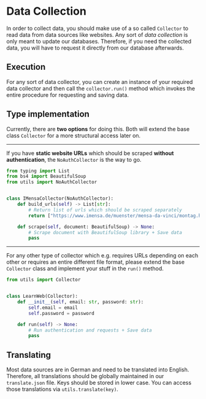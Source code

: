 # Data Collection

In order to collect data, you should make use of a so called `Collector` to read data from data sources like websites.
Any sort of *data collection* is only meant to update our databases. Therefore, if you need the collected data, you will
have to request it directly from our database afterwards.

## Execution

For any sort of data collector, you can create an instance of your required data collector and then call
the `collector.run()` method which invokes the entire procedure for requesting and saving data.

## Type implementation

Currently, there are **two options** for doing this. Both will extend the base class `Collector` for a more structural
access later on.

---

If you have **static website URLs** which should be scraped **without authentication**, the `NoAuthCollector` is the way
to go.

```python
from typing import List
from bs4 import BeautifulSoup
from utils import NoAuthCollector


class IMensaCollector(NoAuthCollector):
    def build_urls(self) -> List[str]:
        # Return list of urls which should be scraped separately
        return ["https://www.imensa.de/muenster/mensa-da-vinci/montag.html"]

    def scrape(self, document: BeautifulSoup) -> None:
        # Scrape document with BeautifulSoup library + Save data
        pass
```

---

For any other type of collector which e.g. requires URLs depending on each other or requires an entire different file
format, please extend the base `Collector` class and implement your stuff in the `run()` method.

```python
from utils import Collector


class LearnWeb(Collector):
    def __init__(self, email: str, password: str):
        self.email = email
        self.password = password

    def run(self) -> None:
        # Run authentication and requests + Save data
        pass
```

## Translating

Most data sources are in German and need to be translated into English. Therefore, all translations should be globally
maintained in our `translate.json` file. Keys should be stored in lower case. You can access those translations
via `utils.translate(key)`.